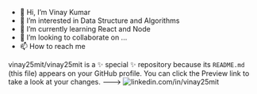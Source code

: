 - 👋 Hi, I’m Vinay Kumar 
- 👀 I’m interested in Data Structure and Algorithms
- 🌱 I’m currently learning React and Node
- 💞️ I’m looking to collaborate on ...
- 📫 How to reach me 

vinay25mit/vinay25mit is a ✨ special ✨ repository because its `README.md` (this file) appears on your GitHub profile.
You can click the Preview link to take a look at your changes.
--->
![linkedin.com/in/vinay25mit](https://user-images.githubusercontent.com/61008587/176340837-b5691a0b-2319-4914-974a-0c896bfa3aa2.png)
